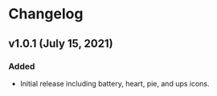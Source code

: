 # Changelog

## v1.0.1 (July 15, 2021)

### Added

-   Initial release including battery, heart, pie, and ups icons.

